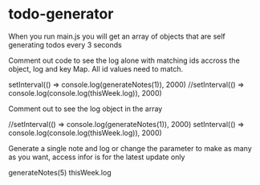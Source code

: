 # todo-generator

When you run main.js you will get an array of objects that are self generating todos every 3 seconds 

Comment out code to see the log alone  with matching ids accross the object, log and key Map. All id values need to match. 

setInterval(() => console.log(generateNotes(1)), 2000)
//setInterval(() => console.log(console.log(thisWeek.log)), 2000)

Comment out to see the log object in the array

//setInterval(() => console.log(generateNotes(1)), 2000)
setInterval(() => console.log(console.log(thisWeek.log)), 2000)

Generate a single note and log or change the parameter to make as many as you want, access infor is for the latest update only

generateNotes(5)
thisWeek.log

